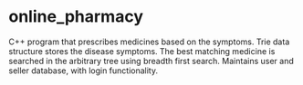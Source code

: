 # online_pharmacy
C++ program that prescribes medicines based on the symptoms.
Trie data structure stores the disease symptoms.
The best matching medicine is searched in the arbitrary tree using breadth first search.
Maintains user and seller database, with login functionality.
